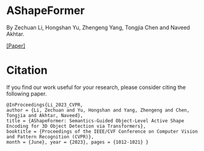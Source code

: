 # AShapeFormer
By Zechuan Li, Hongshan Yu, Zhengeng Yang, Tongjia Chen and Naveed Akhtar.

[[Paper]](https://openaccess.thecvf.com/content/CVPR2023/papers/Li_AShapeFormer_Semantics-Guided_Object-Level_Active_Shape_Encoding_for_3D_Object_Detection_CVPR_2023_paper.pdf
)
# Citation
If you find our work useful for your research, please consider citing the following paper.
```
@InProceedings{Li_2023_CVPR,
author = {Li, Zechuan and Yu, Hongshan and Yang, Zhengeng and Chen, Tongjia and Akhtar, Naveed}, 
title = {AShapeFormer: Semantics-Guided Object-Level Active Shape Encoding for 3D Object Detection via Transformers}, 
booktitle = {Proceedings of the IEEE/CVF Conference on Computer Vision and Pattern Recognition (CVPR)}, 
month = {June}, year = {2023}, pages = {1012-1021} }
```
